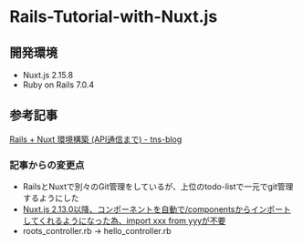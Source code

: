 # Rails-Tutorial-with-Nuxt.js

## 開発環境
- Nuxt.js 2.15.8
- Ruby on Rails 7.0.4

## 参考記事
[Rails + Nuxt 環境構築 (API通信まで) - tns-blog](https://tns-blog.com/1)
### 記事からの変更点
- RailsとNuxtで別々のGit管理をしているが、上位のtodo-listで一元でgit管理するようにした
- [Nuxt.js 2.13.0以降、コンポーネントを自動で/componentsからインポートしてくれるようになった為、import xxx from yyyが不要](https://nuxtjs.org/releases/)
- roots_controller.rb -> hello_controller.rb

